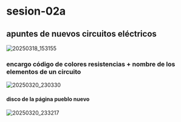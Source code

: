 # sesion-02a

## apuntes de nuevos circuitos eléctricos

![20250318_153155](https://github.com/user-attachments/assets/fb7db682-5df3-4332-a177-ffa8544adb4d)

### encargo código de colores resistencias + nombre de los elementos de un circuito

![20250320_230330](https://github.com/user-attachments/assets/3f4e12e5-277e-41ca-b536-9e100c3a89c2)

#### disco de la página pueblo nuevo 

![20250320_233217](https://github.com/user-attachments/assets/9afe21e9-fdf1-448b-919f-df3d3ba5053a)
